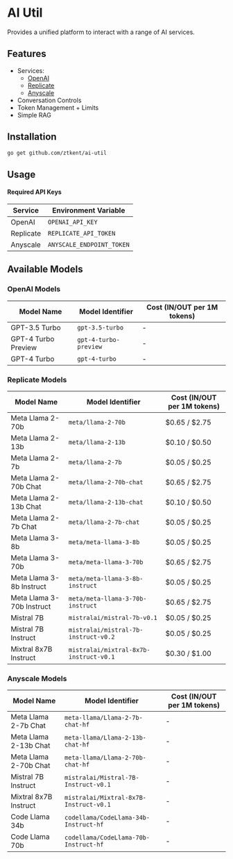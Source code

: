 # AI Util
Provides a unified platform to interact with a range of AI services.

## Features 
- Services:
    - [OpenAI](https://platform.openai.com/docs/overview)
    - [Replicate](https://replicate.com/docs)
    - [Anyscale](https://docs.endpoints.anyscale.com/)
- Conversation Controls
- Token Management + Limits
- Simple RAG

## Installation
```bash
go get github.com/ztkent/ai-util
```

## Usage
#### Required API Keys
| Service   | Environment Variable     |
|-----------|--------------------------|
| OpenAI    | `OPENAI_API_KEY`         |
| Replicate | `REPLICATE_API_TOKEN`    |
| Anyscale  | `ANYSCALE_ENDPOINT_TOKEN`|

## Available Models
### OpenAI Models
| Model Name | Model Identifier | Cost (IN/OUT per 1M tokens) |
|------------|------------------|-----------------------------|
| GPT-3.5 Turbo | `gpt-3.5-turbo` | - |
| GPT-4 Turbo Preview | `gpt-4-turbo-preview` | - |
| GPT-4 Turbo | `gpt-4-turbo` | - |

### Replicate Models
| Model Name | Model Identifier | Cost (IN/OUT per 1M tokens) |
|------------|------------------|-----------------------------|
| Meta Llama 2-70b | `meta/llama-2-70b` | $0.65 / $2.75 |
| Meta Llama 2-13b | `meta/llama-2-13b` | $0.10 / $0.50 |
| Meta Llama 2-7b | `meta/llama-2-7b` | $0.05 / $0.25 |
| Meta Llama 2-70b Chat | `meta/llama-2-70b-chat` | $0.65 / $2.75 |
| Meta Llama 2-13b Chat | `meta/llama-2-13b-chat` | $0.10 / $0.50 |
| Meta Llama 2-7b Chat | `meta/llama-2-7b-chat` | $0.05 / $0.25 |
| Meta Llama 3-8b | `meta/meta-llama-3-8b` | $0.05 / $0.25 |
| Meta Llama 3-70b | `meta/meta-llama-3-70b` | $0.65 / $2.75 |
| Meta Llama 3-8b Instruct | `meta/meta-llama-3-8b-instruct` | $0.05 / $0.25 |
| Meta Llama 3-70b Instruct | `meta/meta-llama-3-70b-instruct` | $0.65 / $2.75 |
| Mistral 7B | `mistralai/mistral-7b-v0.1` | $0.05 / $0.25 |
| Mistral 7B Instruct | `mistralai/mistral-7b-instruct-v0.2` | $0.05 / $0.25 |
| Mixtral 8x7B Instruct | `mistralai/mixtral-8x7b-instruct-v0.1` | $0.30 / $1.00 |

### Anyscale Models
| Model Name | Model Identifier | Cost (IN/OUT per 1M tokens) |
|------------|------------------|-----------------------------|
| Meta Llama 2-7b Chat | `meta-llama/Llama-2-7b-chat-hf` | - |
| Meta Llama 2-13b Chat | `meta-llama/Llama-2-13b-chat-hf` | - |
| Meta Llama 2-70b Chat | `meta-llama/Llama-2-70b-chat-hf` | - |
| Mistral 7B Instruct | `mistralai/Mistral-7B-Instruct-v0.1` | - |
| Mixtral 8x7B Instruct | `mistralai/Mixtral-8x7B-Instruct-v0.1` | - |
| Code Llama 34b | `codellama/CodeLlama-34b-Instruct-hf` | - |
| Code Llama 70b | `codellama/CodeLlama-70b-Instruct-hf` | - |

